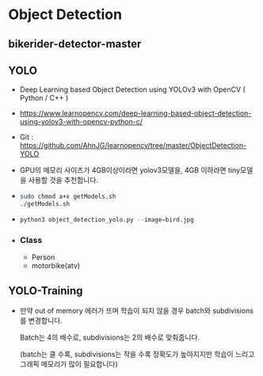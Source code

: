# Object Detection

## bikerider-detector-master

## YOLO

- Deep Learning based Object Detection using YOLOv3 with OpenCV ( Python / C++ )

- https://www.learnopencv.com/deep-learning-based-object-detection-using-yolov3-with-opencv-python-c/

- Git : https://github.com/AhnJG/learnopencv/tree/master/ObjectDetection-YOLO

- GPU의 메모리 사이즈가 4GB이상이라면 yolov3모델을, 4GB 이하라면 tiny모델을 사용할 것을 추천합니다.

- ```bash
  sudo chmod a+x getModels.sh
  ./getModels.sh
  ```

- ```python
  python3 object_detection_yolo.py --image=bird.jpg
  ```

- ### Class

  - Person
  - motorbike(atv)

## YOLO-Training

- 만약 out of memory 에러가 뜨며 학습이 되지 않을 경우 batch와 subdivisions를 변경합니다.

  Batch는 4의 배수로, subdivisions는 2의 배수로 맞춰줍니다.

  (batch는 클 수록, subdivisions는 작을 수록 정확도가 높아지지만 학습이 느리고 그래픽 메모리가 많이 필요합니다)

  

